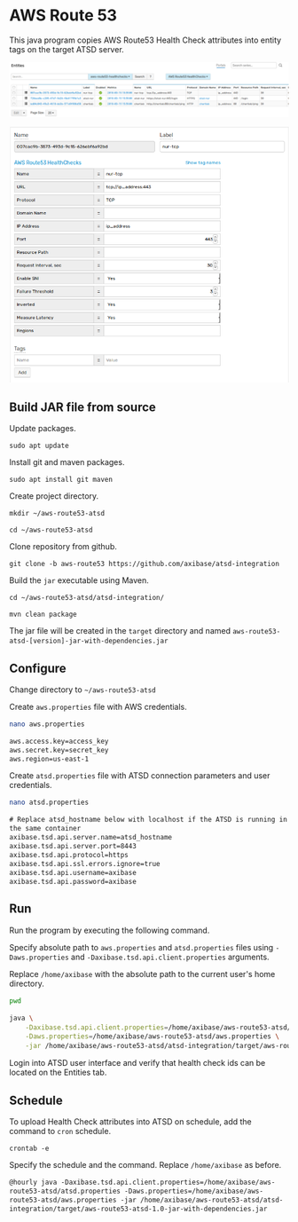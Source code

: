 # AWS Route 53

This java program copies AWS Route53 Health Check attributes into entity tags on the target ATSD server.

![](images/entities-list.png)

![](images/entity.png)

## Build JAR file from source

Update packages.

```
sudo apt update
```

Install git and maven packages.

```
sudo apt install git maven
```

Create project directory.

```
mkdir ~/aws-route53-atsd
```

```
cd ~/aws-route53-atsd
```

Clone repository from github.

```
git clone -b aws-route53 https://github.com/axibase/atsd-integration
```

Build the `jar` executable using Maven.

```
cd ~/aws-route53-atsd/atsd-integration/
```

```
mvn clean package
```

The jar file will be created in the `target` directory and named `aws-route53-atsd-[version]-jar-with-dependencies.jar`

## Configure

Change directory to `~/aws-route53-atsd`

Create `aws.properties` file with AWS credentials.

```sh
nano aws.properties
```

```
aws.access.key=access_key
aws.secret.key=secret_key
aws.region=us-east-1
```

Create `atsd.properties` file with ATSD connection parameters and user credentials.

```sh
nano atsd.properties
```

```
# Replace atsd_hostname below with localhost if the ATSD is running in the same container
axibase.tsd.api.server.name=atsd_hostname
axibase.tsd.api.server.port=8443
axibase.tsd.api.protocol=https
axibase.tsd.api.ssl.errors.ignore=true
axibase.tsd.api.username=axibase
axibase.tsd.api.password=axibase
```

## Run

Run the program by executing the following command. 

Specify absolute path to `aws.properties` and `atsd.properties` files using `-Daws.properties` and `-Daxibase.tsd.api.client.properties` arguments. 

Replace `/home/axibase` with the absolute path to the current user's home directory.

```sh
pwd
```

```sh
java \
    -Daxibase.tsd.api.client.properties=/home/axibase/aws-route53-atsd/atsd.properties \
    -Daws.properties=/home/axibase/aws-route53-atsd/aws.properties \
    -jar /home/axibase/aws-route53-atsd/atsd-integration/target/aws-route53-atsd-1.0-jar-with-dependencies.jar
```

Login into ATSD user interface and verify that health check ids can be located on the Entities tab.

## Schedule

To upload Health Check attributes into ATSD on schedule, add the command to `cron` schedule.

```
crontab -e
```

Specify the schedule and the command. Replace `/home/axibase` as before.

```
@hourly java -Daxibase.tsd.api.client.properties=/home/axibase/aws-route53-atsd/atsd.properties -Daws.properties=/home/axibase/aws-route53-atsd/aws.properties -jar /home/axibase/aws-route53-atsd/atsd-integration/target/aws-route53-atsd-1.0-jar-with-dependencies.jar
```
